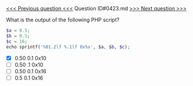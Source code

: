 [<<< Previous question <<<](0422.md)  Question ID#0423.md  [>>> Next question >>>](0424.md) 

What is the output of the following PHP script?
```php
$a = 0.5;
$b = 0.1;
$c = 16;
echo sprintf('%01.2lf %.1lf 0x%x', $a, $b, $c);
```

- [x] 0.50 0.1 0x10
- [ ] 0.50 .1 0x10
- [ ] 0.50 0.1 0x16
- [ ] 0.5 0.1 0x16
